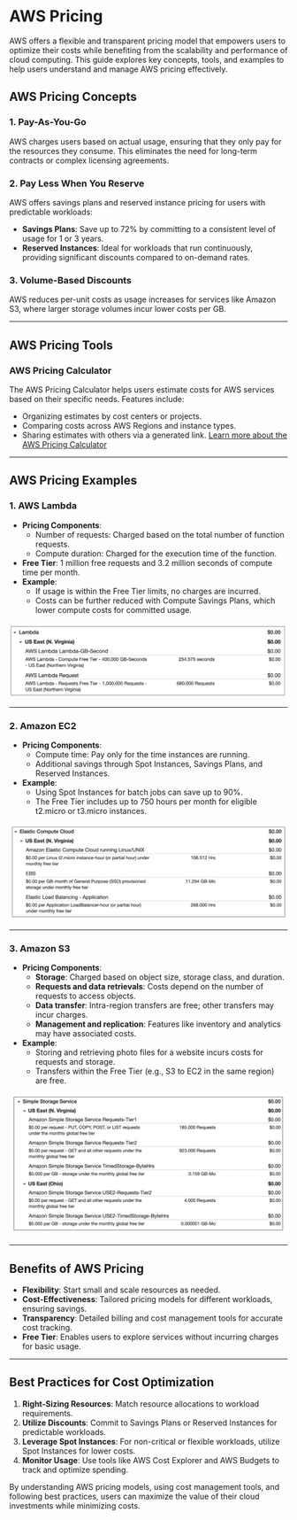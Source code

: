 # AWS Pricing

AWS offers a flexible and transparent pricing model that empowers users to optimize their costs while benefiting from the scalability and performance of cloud computing. This guide explores key concepts, tools, and examples to help users understand and manage AWS pricing effectively.

## AWS Pricing Concepts

### 1. **Pay-As-You-Go**
AWS charges users based on actual usage, ensuring that they only pay for the resources they consume. This eliminates the need for long-term contracts or complex licensing agreements.

### 2. **Pay Less When You Reserve**
AWS offers savings plans and reserved instance pricing for users with predictable workloads:
- **Savings Plans**: Save up to 72% by committing to a consistent level of usage for 1 or 3 years.
- **Reserved Instances**: Ideal for workloads that run continuously, providing significant discounts compared to on-demand rates.

### 3. **Volume-Based Discounts**
AWS reduces per-unit costs as usage increases for services like Amazon S3, where larger storage volumes incur lower costs per GB.

---

## AWS Pricing Tools

### **AWS Pricing Calculator**
The AWS Pricing Calculator helps users estimate costs for AWS services based on their specific needs. Features include:
- Organizing estimates by cost centers or projects.
- Comparing costs across AWS Regions and instance types.
- Sharing estimates with others via a generated link.
[Learn more about the AWS Pricing Calculator](https://calculator.aws/)

---

## AWS Pricing Examples

### 1. **AWS Lambda**
- **Pricing Components**:
  - Number of requests: Charged based on the total number of function requests.
  - Compute duration: Charged for the execution time of the function.
- **Free Tier**: 1 million free requests and 3.2 million seconds of compute time per month.
- **Example**:
  - If usage is within the Free Tier limits, no charges are incurred.
  - Costs can be further reduced with Compute Savings Plans, which lower compute costs for committed usage.

![alt text](image-50.png)

---

### 2. **Amazon EC2**
- **Pricing Components**:
  - Compute time: Pay only for the time instances are running.
  - Additional savings through Spot Instances, Savings Plans, and Reserved Instances.
- **Example**:
  - Using Spot Instances for batch jobs can save up to 90%.
  - The Free Tier includes up to 750 hours per month for eligible t2.micro or t3.micro instances.

![alt text](image-49.png)

---

### 3. **Amazon S3**
- **Pricing Components**:
  - **Storage**: Charged based on object size, storage class, and duration.
  - **Requests and data retrievals**: Costs depend on the number of requests to access objects.
  - **Data transfer**: Intra-region transfers are free; other transfers may incur charges.
  - **Management and replication**: Features like inventory and analytics may have associated costs.
- **Example**:
  - Storing and retrieving photo files for a website incurs costs for requests and storage.
  - Transfers within the Free Tier (e.g., S3 to EC2 in the same region) are free.

![alt text](image-51.png)

---

## Benefits of AWS Pricing

- **Flexibility**: Start small and scale resources as needed.
- **Cost-Effectiveness**: Tailored pricing models for different workloads, ensuring savings.
- **Transparency**: Detailed billing and cost management tools for accurate cost tracking.
- **Free Tier**: Enables users to explore services without incurring charges for basic usage.

---

## Best Practices for Cost Optimization

1. **Right-Sizing Resources**: Match resource allocations to workload requirements.
2. **Utilize Discounts**: Commit to Savings Plans or Reserved Instances for predictable workloads.
3. **Leverage Spot Instances**: For non-critical or flexible workloads, utilize Spot Instances for lower costs.
4. **Monitor Usage**: Use tools like AWS Cost Explorer and AWS Budgets to track and optimize spending.

By understanding AWS pricing models, using cost management tools, and following best practices, users can maximize the value of their cloud investments while minimizing costs.
